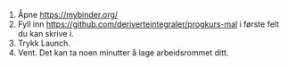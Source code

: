 1. Åpne https://mybinder.org/
2. Fyll inn https://github.com/deriverteintegraler/progkurs-mal i første felt du kan skrive i.
3. Trykk Launch.
4. Vent. Det kan ta noen minutter å lage arbeidsrommet ditt.
